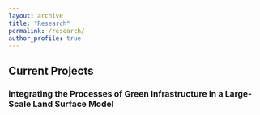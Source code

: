 ```yaml
---
layout: archive
title: "Research"
permalink: /research/
author_profile: true
---
```


## Current Projects

### integrating the Processes of Green Infrastructure in a Large-Scale Land Surface Model

<!-- ![Test Image](/images/conceptual_model_v4_simple_title-01.png) -->


<!-- {% include base_path %}

{% assign ordered_pages = site.research | sort:"order_number" %}

{% for post in ordered_pages %}
  {% include archive-single.html type="grid" %}
{% endfor %} -->
